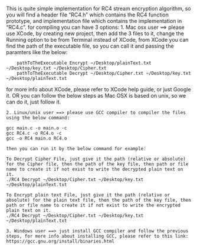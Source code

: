 This is quite simple implementation for RC4 stream encryption algorithm, so you will find a header file “RC4.h” which contains the RC4 function prototype, and implementation file which contains the implementation in “RC4.c”.
for compiling you can have 3 options:
	1. Mac osx user ==> please use XCode, by creating new project, then add the 3 files to it, change the Running option to be from Terminal instead of XCode, from XCode you can find the path of the executable file, so you can call it and passing the paramters like the below:
	
        pathToTheExecutable Encrypt ~/Desktop/plainText.txt ~/Desktop/key.txt ~/Desktop/Cipher.txt
        pathToTheExecutable Decrypt ~/Desktop/Cipher.txt ~/Desktop/key.txt ~/Desktop/plainText.txt
	
for more info about XCode, please refer to XCode help guide, or just Google it.
OR you can follow the below steps as Mac OSX is based on unix, so we can do it, just follow it.

	2. Linux/unix user ==> please use GCC compiler to compiler the files using the below command:
	
	gcc main.c -o main.o -c
	gcc RC4.c -o RC4.o -c
	gcc -o RC4 main.o RC4.o

	then you can run it by the below command for example:
	
	To Decrypt Cipher File, just give it the path (relative or absolute) for the Cipher file, then the path of the key file, then path or file name to create it if not exist to write the decrypted plain text on it.
	./RC4 Decrypt ~/Desktop/Cipher.txt ~/Desktop/key.txt ~/Desktop/plainText.txt

	To Encrypt plain text File, just give it the path (relative or absolute) for the plain text file, then the path of the key file, then path or file name to create it if not exist to write the encrypted plain text on it.
	./RC4 Decrypt ~/Desktop/Cipher.txt ~/Desktop/key.txt ~/Desktop/plainText.txt

	3. Windows user ==> just install GCC compiler and follow the previous steps, for more info about installing GCC, please refer to this link: https://gcc.gnu.org/install/binaries.html
